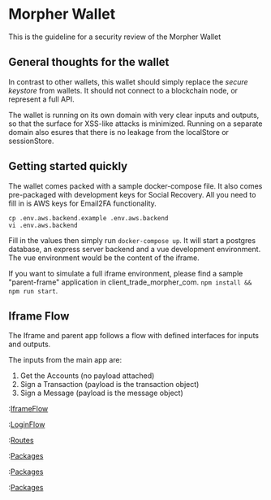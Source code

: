 # Morpher Wallet
This is the guideline for a security review of the Morpher Wallet

## General thoughts for the wallet
In contrast to other wallets, this wallet should simply replace the _secure keystore_ from wallets. It should not connect to a blockchain node, or represent a full API.

The wallet is running on its own domain with very clear inputs and outputs, so that the surface for XSS-like attacks is minimized. Running on a separate domain also esures that there is no leakage from the localStore or sessionStore.

## Getting started quickly

The wallet comes packed with a sample docker-compose file. It also comes pre-packaged with development keys for Social Recovery. All you need to fill in is AWS keys for Email2FA functionality.

```
cp .env.aws.backend.example .env.aws.backend
vi .env.aws.backend
```

Fill in the values then simply run `docker-compose up`. It will start a postgres database, an express server backend and a vue development environment. The vue environment would be the content of the iframe.

If you want to simulate a full iframe environment, please find a sample "parent-frame" application in client_trade_morpher_com. `npm install && npm run start`.

## Iframe Flow
The Iframe and parent app follows a flow with defined interfaces for inputs and outputs. 

The inputs from the main app are:

1. Get the Accounts (no payload attached)
1. Sign a Transaction (payload is the transaction object)
1. Sign a Message (payload is the message object)

:[IframeFlow](fig_iframe.plantuml)

<div style='page-break-after: always;'></div>


:[LoginFlow](login.md)

<div style='page-break-after: always;'></div>


:[Routes](routes.md)

<div style='page-break-after: always;'></div>


:[Packages](packages.md)

<div style='page-break-after: always;'></div>


:[Packages](settings.md)
<div style='page-break-after: always;'></div>


:[Packages](logging.md)